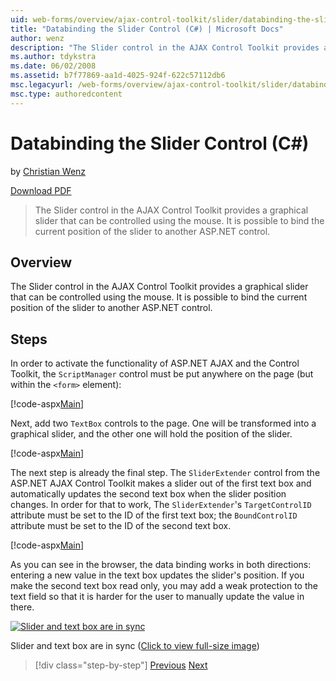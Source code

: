 ```yaml
---
uid: web-forms/overview/ajax-control-toolkit/slider/databinding-the-slider-control-cs
title: "Databinding the Slider Control (C#) | Microsoft Docs"
author: wenz
description: "The Slider control in the AJAX Control Toolkit provides a graphical slider that can be controlled using the mouse. It is possible to bind the current positio... (C#)"
ms.author: tdykstra
ms.date: 06/02/2008
ms.assetid: b7f77869-aa1d-4025-924f-622c57112db6
msc.legacyurl: /web-forms/overview/ajax-control-toolkit/slider/databinding-the-slider-control-cs
msc.type: authoredcontent
---
```

# Databinding the Slider Control (C#)

by [Christian Wenz](https://github.com/wenz)

[Download PDF](https://download.microsoft.com/download/2/d/c/2dc10e34-6983-41d4-9c08-f78f5387d32b/slider0CS.pdf)

> The Slider control in the AJAX Control Toolkit provides a graphical slider that can be controlled using the mouse. It is possible to bind the current position of the slider to another ASP.NET control.

## Overview

The Slider control in the AJAX Control Toolkit provides a graphical slider that can be controlled using the mouse. It is possible to bind the current position of the slider to another ASP.NET control.

## Steps

In order to activate the functionality of ASP.NET AJAX and the Control Toolkit, the `ScriptManager` control must be put anywhere on the page (but within the `<form>` element):

[!code-aspx[Main](databinding-the-slider-control-cs/samples/sample1.aspx)]

Next, add two `TextBox` controls to the page. One will be transformed into a graphical slider, and the other one will hold the position of the slider.

[!code-aspx[Main](databinding-the-slider-control-cs/samples/sample2.aspx)]

The next step is already the final step. The `SliderExtender` control from the ASP.NET AJAX Control Toolkit makes a slider out of the first text box and automatically updates the second text box when the slider position changes. In order for that to work, The `SliderExtender`'s `TargetControlID` attribute must be set to the ID of the first text box; the `BoundControlID` attribute must be set to the ID of the second text box.

[!code-aspx[Main](databinding-the-slider-control-cs/samples/sample3.aspx)]

As you can see in the browser, the data binding works in both directions: entering a new value in the text box updates the slider's position. If you make the second text box read only, you may add a weak protection to the text field so that it is harder for the user to manually update the value in there.

[![Slider and text box are in sync](databinding-the-slider-control-cs/_static/image2.png)](databinding-the-slider-control-cs/_static/image1.png)

Slider and text box are in sync ([Click to view full-size image](databinding-the-slider-control-cs/_static/image3.png))

> [!div class="step-by-step"]
> [Previous](using-the-slider-control-with-auto-postback-cs.md)
> [Next](using-the-slider-control-with-auto-postback-vb.md)

